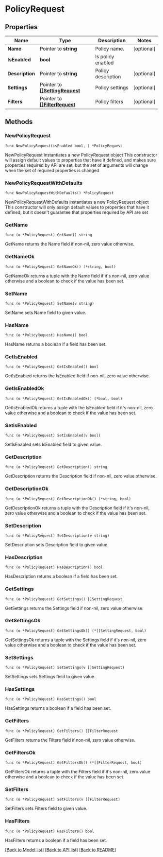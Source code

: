 # PolicyRequest

## Properties

Name | Type | Description | Notes
------------ | ------------- | ------------- | -------------
**Name** | Pointer to **string** | Policy name. | [optional] 
**IsEnabled** | **bool** | Is policy enabled | 
**Description** | Pointer to **string** | Policy description | [optional] 
**Settings** | Pointer to [**[]SettingRequest**](SettingRequest.md) | Policy settings | [optional] 
**Filters** | Pointer to [**[]FilterRequest**](FilterRequest.md) | Policy filters | [optional] 

## Methods

### NewPolicyRequest

`func NewPolicyRequest(isEnabled bool, ) *PolicyRequest`

NewPolicyRequest instantiates a new PolicyRequest object
This constructor will assign default values to properties that have it defined,
and makes sure properties required by API are set, but the set of arguments
will change when the set of required properties is changed

### NewPolicyRequestWithDefaults

`func NewPolicyRequestWithDefaults() *PolicyRequest`

NewPolicyRequestWithDefaults instantiates a new PolicyRequest object
This constructor will only assign default values to properties that have it defined,
but it doesn't guarantee that properties required by API are set

### GetName

`func (o *PolicyRequest) GetName() string`

GetName returns the Name field if non-nil, zero value otherwise.

### GetNameOk

`func (o *PolicyRequest) GetNameOk() (*string, bool)`

GetNameOk returns a tuple with the Name field if it's non-nil, zero value otherwise
and a boolean to check if the value has been set.

### SetName

`func (o *PolicyRequest) SetName(v string)`

SetName sets Name field to given value.

### HasName

`func (o *PolicyRequest) HasName() bool`

HasName returns a boolean if a field has been set.

### GetIsEnabled

`func (o *PolicyRequest) GetIsEnabled() bool`

GetIsEnabled returns the IsEnabled field if non-nil, zero value otherwise.

### GetIsEnabledOk

`func (o *PolicyRequest) GetIsEnabledOk() (*bool, bool)`

GetIsEnabledOk returns a tuple with the IsEnabled field if it's non-nil, zero value otherwise
and a boolean to check if the value has been set.

### SetIsEnabled

`func (o *PolicyRequest) SetIsEnabled(v bool)`

SetIsEnabled sets IsEnabled field to given value.


### GetDescription

`func (o *PolicyRequest) GetDescription() string`

GetDescription returns the Description field if non-nil, zero value otherwise.

### GetDescriptionOk

`func (o *PolicyRequest) GetDescriptionOk() (*string, bool)`

GetDescriptionOk returns a tuple with the Description field if it's non-nil, zero value otherwise
and a boolean to check if the value has been set.

### SetDescription

`func (o *PolicyRequest) SetDescription(v string)`

SetDescription sets Description field to given value.

### HasDescription

`func (o *PolicyRequest) HasDescription() bool`

HasDescription returns a boolean if a field has been set.

### GetSettings

`func (o *PolicyRequest) GetSettings() []SettingRequest`

GetSettings returns the Settings field if non-nil, zero value otherwise.

### GetSettingsOk

`func (o *PolicyRequest) GetSettingsOk() (*[]SettingRequest, bool)`

GetSettingsOk returns a tuple with the Settings field if it's non-nil, zero value otherwise
and a boolean to check if the value has been set.

### SetSettings

`func (o *PolicyRequest) SetSettings(v []SettingRequest)`

SetSettings sets Settings field to given value.

### HasSettings

`func (o *PolicyRequest) HasSettings() bool`

HasSettings returns a boolean if a field has been set.

### GetFilters

`func (o *PolicyRequest) GetFilters() []FilterRequest`

GetFilters returns the Filters field if non-nil, zero value otherwise.

### GetFiltersOk

`func (o *PolicyRequest) GetFiltersOk() (*[]FilterRequest, bool)`

GetFiltersOk returns a tuple with the Filters field if it's non-nil, zero value otherwise
and a boolean to check if the value has been set.

### SetFilters

`func (o *PolicyRequest) SetFilters(v []FilterRequest)`

SetFilters sets Filters field to given value.

### HasFilters

`func (o *PolicyRequest) HasFilters() bool`

HasFilters returns a boolean if a field has been set.


[[Back to Model list]](../README.md#documentation-for-models) [[Back to API list]](../README.md#documentation-for-api-endpoints) [[Back to README]](../README.md)



